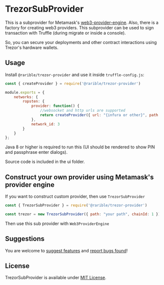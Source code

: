# TrezorSubProvider

This is a subprovider for Metamask's [web3-provider-engine](https://github.com/MetaMask/web3-provider-engine). Also, there is a factory for creating web3 providers. This subprovider can be used to sign transaction with Truffle (during migrate or inside a console).

So, you can secure your deployments and other contract interactions using Trezor's hardware wallets.

## Usage

Install `@rarible/trezor-provider` and use it inside `truffle-config.js`:

```js
const { createProvider } = require('@rarible/trezor-provider')

module.exports = {
    networks: {
        ropsten: {
            provider: function() {
                //websocket and http urls are supported
                return createProvider({ url: "{infura or other}", path: "m/44'/60'/0'/0/0", chainId: 3 }) 
            },
            network_id: 3
        }
    }
};
```

Java 8 or higher is required to run this (UI should be rendered to show PIN and passphrase enter dialogs).

Source code is included in the ui folder.

## Construct your own provider using Metamask's provider engine

If you want to construct custom provider, then use `TrezorSubProvider`

```javascript
const { TrezorSubProvider } = require('@rarible/trezor-provider')

const trezor = new TrezorSubProvider({ path: "your path", chainId: 1 }) 
```

Then use this sub provider with `Web3ProviderEngine`

## Suggestions

You are welcome to [suggest features](https://github.com/rarible/protocol/discussions) and [report bugs found](https://github.com/rarible/protocol/issues)!

## License

TrezorSubProvider is available under [MIT License](LICENSE.md).
